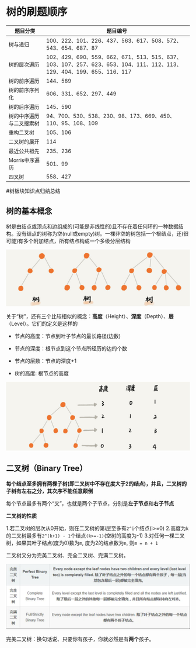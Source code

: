 # 树的刷题顺序

| 题目分类                 | 题目编号                                                     |
| ------------------------ | ------------------------------------------------------------ |
| 树与递归                 | 100、222、101、226、437、563、617、508、572、543、654、687、87 |
| 树的层次遍历             | 102、429、690、559、662、671、513、515、637、103、107、257、623、653、104、111、112、113、129、404、199、655、116、117 |
| 树的前序遍历             | 144、589                                                     |
| 树的前序序列化           | 606、331、652、297、449                                      |
| 树的后序遍历             | 145、590                                                     |
| 树的中序遍历与二叉搜索树 | 94、700、530、538、230、98、173、669、450、110、95、108、109 |
| 重构二叉树               | 105、106                                                     |
| 二叉树的展开             | 114                                                          |
| 最近公共祖先             | 235、236                                                     |
| Morris中序遍历           | 501、99                                                      |
| 四叉树                   | 558、427                                                     |

#树板块知识点归纳总结



## 树的基本概念

树是由结点或顶点和边组成的(可能是非线性的)且不存在着任何环的一种数据结构。没有结点的树称为空(null或empty)树。一棵非空的树包括一个根结点，还(很可能)有多个附加结点，所有结点构成一个多级分层结构

![](https://github.com/gaohueric/blogpicture/raw/master/%E6%88%AA%E5%B1%8F2021-05-02%2019.47.46.png)

关于“树”，还有三个比较相似的概念：**高度**（Height）、**深度**（Depth）、**层**（Level）。它们的定义是这样的

- 节点的高度：节点到叶子节点的最长路径(边数)

- 节点的深度：根节点到这个节点所经历的边的个数

- 节点的层数：节点的深度+1

- 树的高度: 根节点的高度

![](https://github.com/gaohueric/blogpicture/raw/master/%E6%88%AA%E5%B1%8F2021-05-02%2020.40.35.png)

## 二叉树（Binary Tree）

**每个结点至多拥有两棵子树(即二叉树中不存在度大于2的结点)，并且，二叉树的子树有左右之分，其次序不能任意颠倒**

每个节点最多有两个“叉”，也就是两个子节点，分别是**左子节点**和**右子节点**

**二叉树的性质**

1.若二叉树的层次从0开始，则在二叉树的第i层至多有`2^i`个结点(i>=0)
 2.高度为`k`的二叉树最多有`2^(k+1) - 1`个结点`(k>=-1)`(空树的高度为-1)
 3.对任何一棵二叉树，如果其叶子结点(度为0)数为`m`, 度为2的结点数为`n`, 则`m = n + 1`

二叉树又分为完美二叉树、完全二叉树、完满二叉树。

![](https://github.com/gaohueric/blogpicture/raw/master/%E6%88%AA%E5%B1%8F2021-05-02%2020.54.26.png)

完美二叉树：换句话说、只要你有孩子，你就必然是有**两个**孩子。









